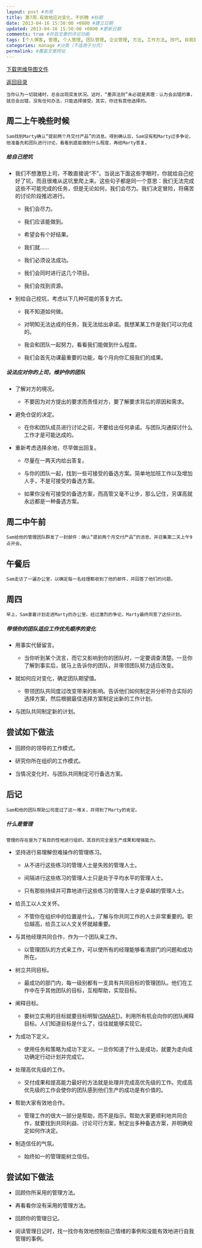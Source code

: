```yaml
---
layout: post #布局
title: 第7周.有效地应对变化，不折腾 #标题
date: 2013-04-16 15:50:00 +0800 #建立日期
updated: 2013-04-16 15:50:00 +0800 #更新日期
comments: true #开启文章的评论功能
tags: [个人博客, 管理, 个人管理, 团队管理, 企业管理, 方法, 工作方法, 技巧, 自我提升] #标签（不适用于分页）
categories: manage #分类（不适用于分页）
permalink: #覆盖文章网址
---
```


[下载思维导图文件](https://docs.google.com/file/d/0B7UFT4BR96esSHFzY2FnVElXdms/edit?usp=sharing)

[返回目录](/manage/2013/04/07/Behind-closed-doors-secrets-of-great-management/)

    当你认为一切就绪时，总会出现突发状况。这时，“墨菲法则”未必就是真理：认为会出错的事，就总会出错，没有任何办法，只能选择接受。其实，你还有其他选择的。


## 周二上午晚些时候

    Sam找到Marty确认“提前两个月交付产品”的消息。得到确认后，Sam没有和Marty过多争论，他准备先和团队进行讨论，看看到底能做到什么程度，再给Marty答复。


##### 给自己挖坑

- 我们不想激怒上司，不敢直接说“不”。当说出下面这些字眼时，你就给自己挖好了坑，而且很难从这坑里爬上来。这些句子都是同一个意思：我们无法完成这些不可能完成的任务，但是无论如何，我们会尽力。我们决定冒险，将痛苦的讨论阶段推迟进行。

    - 我们会尽力。

    - 我们应该能做到。

    - 希望会有个好结果。

    - 我们就……

    - 我们必须设法成功。

    - 我们会同时进行这几个项目。

    - 我们会找到资源。

- 别给自己挖坑，考虑以下几种可能的答复方式。

    - 我不知道如何做。

    - 对明知无法达成的任务，我无法给出承诺。我想某某工作是我们可以完成的。

    - 我会和团队一起努力，看看我们能做到什么程度。

    - 我们会首先功课最重要的功能，每个月向你汇报我们的成果。

##### 设法应对你的上司，维护你的团队

- 了解对方的境况。

    - 不要因为对方提出的要求而责怪对方，要了解要求背后的原因和需求。

- 避免仓促的决定。

    - 在你和团队成员进行讨论之前，不要给出任何承诺。与团队沟通探讨什么工作才是可能达成的。

- 重新考虑选择余地，尽早做出回复。

    - 尽量在一两天内给出答复。

    - 与你的团队一起，找到一些可接受的备选方案。简单地加班工作以及增加人手，不是可接受的备选方案。

    - 如果你没有可接受的备选方案，而高管又毫不让步，那么记住，另谋高就永远都是一种备选方案。

## 周二中午前

    Sam给他的管理团队群发了一封邮件：确认“提前两个月交付产品”的消息，并召集第二天上午9点开会。

## 午餐后

    Sam走访了一遍办公室，以确定每一名经理都收到了他的邮件，并回答了他们的问题。

## 周四

    早上，Sam拿着计划走进Marty的办公室。经过激烈的争论，Marty最终同意了这份计划。

##### 带领你的团队适应工作优先顺序的变化

- 用事实代替留言。

    - 当你听到某个流言，而它又影响到你的团队时，一定要调查清楚。一旦你了解到事实后，就马上告诉你的团队，并带领团队努力适应改变。

- 就如何应对变化，确定团队期望值。

    - 带领团队共同度过改变带来的影响。告诉他们如何制定并分析符合实际的选择方案，然后根据最佳选择方案制定出新的工作计划。

- 与团队共同制定新的计划。

## 尝试如下做法

- 回顾你的领导的工作模式。

- 研究你所在组织的工作模式。

- 当情况变化时，与团队共同制定可行备选方案。

## 后记

    Sam和他的团队帮助公司度过了这一难关，并得到了Marty的肯定。

##### 什么是管理

    管理的存在是为了有目的性地进行组织。其目的完全是生产成果和增强能力。

- 坚持进行易理解但难操作的管理练习。

    - 从不进行这些练习的管理人士是失败的管理人士。

    - 间隔进行这些练习的管理人士只是处于平均水平的管理人士。

    - 只有那些持续并可靠地进行这些练习的管理人士才是卓越的管理人士。

- 给员工以人文关怀。

    - 不管你在组织中的位置是什么，了解与你共同工作的人士非常重要的。职位越高，给员工以人文关怀就越重要。

- 与其他经理共同合作，作为一个团队来工作。

    - 以管理团队的方式来工作，可以使所有的经理能够看清部门的问题和成功所在。

- 树立共同目标。

    - 最成功的部门内，每一级别都有一支具有共同目标的管理团队。他们在工作中在乎其他团队的目标，互相帮助，实现目标。

- 阐释目标。

    - 要树立实用的目标就要目标明智([SMART](/manage/2013/05/24/Establish-a-sensible-goal/))。利用所有机会向你的团队阐释目标。人们知道目标是什么了，往往就能够实现它。

- 为成功下定义。

    - 使用任务和策略为成功下定义。一旦你知道了什么是成功，就要为走向成功确定行动计划并完成它。

- 处理高优先级的工作。

    - 交付成果和提高能力最好的方法就是处理并完成高优先级的工作。完成高优先级的工作会使你的团队感到他们生产的成功是有价值的。

- 帮助大家有效地合作。

    - 管理工作的很大一部分是帮助，而不是指示。帮助大家更顺利地共同合作，就要找到共同利益、讨论可行方案，制定出多种备选方案，并明确规定如何作决定。

- 制造信任的气氛。

    - 始终如一的管理能树立信任。

## 尝试如下做法

- 回顾你所采用的管理方法。

- 再看看你没有采用的管理方法。

- 回顾你的管理日记。

- 阅读管理日记时，找一找你有效地控制自己情绪的事例和没能有效地进行自我管理的事例。